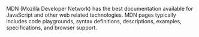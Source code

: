 MDN (Mozilla Developer Network) has the best documentation available for JavaScript and other web related technologies. MDN pages typically includes code playgrounds, syntax definitions, descriptions, examples, specifications, and browser support.
